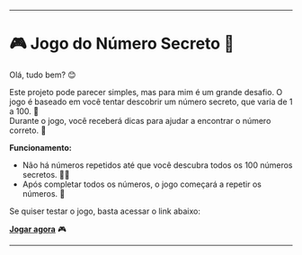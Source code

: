 ---

# 🎮 Jogo do Número Secreto 🤫

Olá, tudo bem? 😊

Este projeto pode parecer simples, mas para mim é um grande desafio. O jogo é baseado em você tentar descobrir um número secreto, que varia de 1 a 100. 🔢  
Durante o jogo, você receberá dicas para ajudar a encontrar o número correto. 🎯

**Funcionamento:**
- Não há números repetidos até que você descubra todos os 100 números secretos. 🕵️‍♂️
- Após completar todos os números, o jogo começará a repetir os números. 🔄

Se quiser testar o jogo, basta acessar o link abaixo: 

[**Jogar agora**](https://secret-number-game-tan.vercel.app) 🎮

---